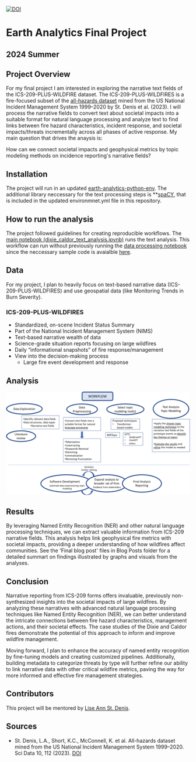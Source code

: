 [![DOI](https://zenodo.org/badge/798408877.svg)](https://zenodo.org/doi/10.5281/zenodo.12574886)

# Earth Analytics Final Project
## 2024 Summer

## Project Overview
For my final project I am interested in exploring the narrative text fields of the ICS-209-PLUS-WILDFIRE dataset. The ICS-209-PLUS-WILDFIRES is a fire-focused subset of the [all-hazards dataset](https://www.nature.com/articles/s41597-023-01955-0) mined from the US National Incident Management System 1999–2020 by St. Denis et al. (2023).  I will process the narrative fields to convert text about societal impacts into a suitable format for natural language processing and analyze text to find links between fire hazard characteristics, incident response, and societal impacts/threats incrementally across all phases of active response. My main question that drives the anaysis is:

How can we connect societal impacts and geophysical metrics by topic modeling methods on incidence reporting's narrative fields?


## Installation
The project will run in an updated [earth-analytics-python-env](https://github.com/earthlab/earth-analytics-python-env). The additional library neccessary for the text processing steps is **[spaCY](https://spacy.io/usage), that is included in the updated environmnet.yml file in this repository.

## How to run the analysis
The project followed guidelines for creating reproducible workflows. The [main notebook (dixie_caldor_text_analysis.ipynb)](dixie_caldor_text_analysis.ipynb) runs the text analysis. This workflow can run without previously running the [data processing notebook](ICS-209-PLUS-WILDFIRE_data_processing.ipynb) since the neccessary sample code is avaialble [here](data/processed/dixie-caldor-threat.csv).

## Data
For my project, I plan to heavily focus on text-based narrative data (ICS-209-PLUS-WILDFIRES) and use geospatial data (like Monitoring Trends in Burn Severity).

### ICS-209-PLUS-WILDFIRES

- Standardized, on-scene Incident Status Summary
- Part of the National Incident Management System (NIMS)
- Text-based narrative wealth of data
- Science-grade situation reports focusing on large wildfires
- Daily “informational snapshots” of fire response/management
- View into the decision-making process
    - Large fire event development and response

## Analysis

![Project Workflow](https://github.com/lucap1211/EA_fire_project/blob/main/graphics/workflowwhite.png)

## Results

By leveraging Named Entity Recognition (NER) and other natural language processing techniques, we can extract valuable information from ICS-209 narrative fields. This analysis helps link geophysical fire metrics with societal impacts, providing a deeper understanding of how wildfires affect communities.
See the 'Final blog post' files in Blog Posts folder for a detailed summart on findings illustrated by graphs and visuals from the analyses.

## Conclusion

Narrative reporting from ICS-209 forms offers invaluable, previously non-synthesized insights into the societal impacts of large wildfires. By analyzing these narratives with advanced natural language processing techniques like Named Entity Recognition (NER), we can better understand the intricate connections between fire hazard characteristics, management actions, and their societal effects. The case studies of the Dixie and Caldor fires demonstrate the potential of this approach to inform and improve wildfire management.

Moving forward, I plan to enhance the accuracy of named entity recognition by fine-tuning models and creating customized pipelines. Additionally, building metadata to categorize threats by type will further refine our ability to link narrative data with other critical wildfire metrics, paving the way for more informed and effective fire management strategies.

## Contributors
This project will be mentored by [Lise Ann St. Denis](https://earthlab.colorado.edu/our-team/lise-ann-st-denis).


## Sources

-   St. Denis, L.A., Short, K.C., McConnell, K. et al. All-hazards dataset mined from the US National Incident Management System 1999–2020. Sci Data 10, 112 (2023). [DOI](https://doi.org/10.1038/s41597-023-01955-0)


